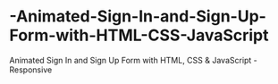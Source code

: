 # -Animated-Sign-In-and-Sign-Up-Form-with-HTML-CSS-JavaScript
 Animated Sign In and Sign Up Form with HTML, CSS &amp; JavaScript - Responsive

